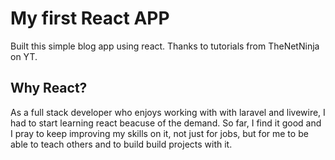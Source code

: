 # My first React APP

Built this simple blog app using react. Thanks to tutorials from TheNetNinja on YT.

## Why React?

As a full stack developer who enjoys working with with laravel and livewire, I had to start learning react beacuse of the demand. So far, I find it good and I pray to keep improving my skills on it, not just for jobs, but for me to be able to teach others and to build build projects with it.
